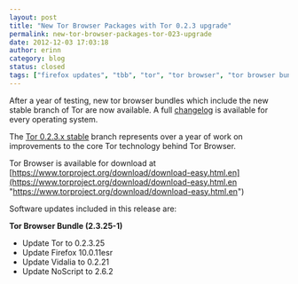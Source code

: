 ```yaml
---
layout: post
title: "New Tor Browser Packages with Tor 0.2.3 upgrade"
permalink: new-tor-browser-packages-tor-023-upgrade
date: 2012-12-03 17:03:18
author: erinn
category: blog
status: closed
tags: ["firefox updates", "tbb", "tor", "tor browser", "tor browser bundle", "tor stable"]
---
```


After a year of testing, new tor browser bundles which include the new stable branch of Tor are now available. A full [changelog](https://gitweb.torproject.org/torbrowser.git/tree/7fc2ee548c5a15bad91cc3a3d0b6f8ae6ef10029) is available for every operating system.

The [Tor 0.2.3.x stable](https://lists.torproject.org/pipermail/tor-talk/2012-November/026554.html) branch represents over a year of work on improvements to the core Tor technology behind Tor Browser.

Tor Browser is available for download at [https://www.torproject.org/download/download-easy.html.en](https://www.torproject.org/download/download-easy.html.en "https://www.torproject.org/download/download-easy.html.en")

Software updates included in this release are:

**Tor Browser Bundle (2.3.25-1)**

-   Update Tor to 0.2.3.25
-   Update Firefox 10.0.11esr
-   Update Vidalia to 0.2.21
-   Update NoScript to 2.6.2

